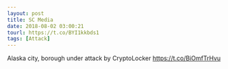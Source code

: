 ```yaml
---
layout: post
title: SC Media
date: 2018-08-02 03:00:21
tourl: https://t.co/BYI1kkbds1
tags: [Attack]
---
```

Alaska city, borough under attack by CryptoLocker https://t.co/BiOmfTrHvu